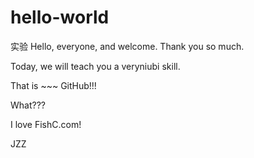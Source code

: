 # hello-world
实验
Hello, everyone, and welcome. Thank you so much.

Today, we will teach you a veryniubi skill.

That is ~~~ GitHub!!!

What???

I love FishC.com!


JZZ
